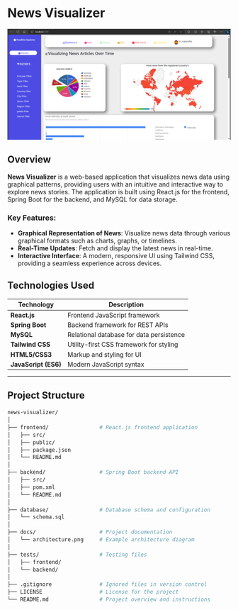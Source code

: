 # News Visualizer

![News Visualizer](https://raw.githubusercontent.com/MMM192/Images_redmi/main/nw/dashboard2.png) <!-- Add an image or logo of your project -->

## Overview

**News Visualizer** is a web-based application that visualizes news data using graphical patterns, providing users with an intuitive and interactive way to explore news stories. The application is built using React.js for the frontend, Spring Boot for the backend, and MySQL for data storage. 

### Key Features:
- **Graphical Representation of News**: Visualize news data through various graphical formats such as charts, graphs, or timelines.
- **Real-Time Updates**: Fetch and display the latest news in real-time.
- **Interactive Interface**: A modern, responsive UI using Tailwind CSS, providing a seamless experience across devices.



## Technologies Used

| **Technology**    | **Description**                           |
|-------------------|-------------------------------------------|
| **React.js**       | Frontend JavaScript framework             |
| **Spring Boot**    | Backend framework for REST APIs           |
| **MySQL**          | Relational database for data persistence  |
| **Tailwind CSS**   | Utility-first CSS framework for styling   |
| **HTML5/CSS3**     | Markup and styling for UI                 |
| **JavaScript (ES6)**| Modern JavaScript syntax                 |

---

## Project Structure

```bash
news-visualizer/
│
├── frontend/                # React.js frontend application
│   ├── src/
│   ├── public/
│   ├── package.json
│   └── README.md
│
├── backend/                 # Spring Boot backend API
│   ├── src/
│   ├── pom.xml
│   └── README.md
│
├── database/                # Database schema and configuration
│   └── schema.sql
│
├── docs/                    # Project documentation
│   └── architecture.png     # Example architecture diagram
│
├── tests/                   # Testing files
│   ├── frontend/
│   └── backend/
│
├── .gitignore               # Ignored files in version control
├── LICENSE                  # License for the project
└── README.md                # Project overview and instructions
